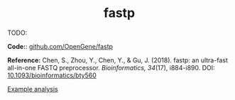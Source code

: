 <h1 align="center">
<b>fastp</b>
</h1>

TODO:

**Code:**: [github.com/OpenGene/fastp](https://github.com/OpenGene/fastp)

**Reference:** Chen, S., Zhou, Y., Chen, Y., & Gu, J. (2018). fastp: an ultra-fast all-in-one FASTQ preprocessor. *Bioinformatics, 34*(17), i884-i890. DOI: [10.1093/bioinformatics/bty560](https://doi.org/10.1093/bioinformatics/bty560)

<a href="./fastp.html" target="blank">Example analysis</a>

